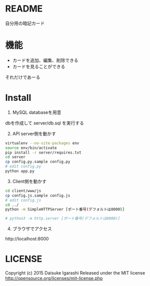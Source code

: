 README
======
自分用の暗記カード


機能
=========

* カードを追加、編集、削除できる
* カードを見ることができる

それだけであーる


Install
========
1. MySQL databaseを用意

dbを作成して server/db.sql を実行する


2. API server側を動かす

```bash
virtualenv --no-site-packages env
source env/bin/activate
pip install -r server/requires.txt
cd server
cp config.py.sample config.py
# edit config.py
python app.py
```

3. Client側を動かす

```bash
cd client/www/js
cp config.js.sample config.js
# edit config.js
cd ../
python -m SimpleHTTPServer [ポート番号(デフォルトは8000)]

# python3 -m http.server [ポート番号(デフォルトは8000)]

```

4. ブラウザでアクセス

http://localhost:8000


LICENSE
=========
Copyright (c) 2015 Daisuke Igarashi
Released under the MIT license
http://opensource.org/licenses/mit-license.php

